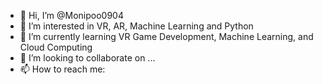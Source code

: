 - 👋 Hi, I’m @Monipoo0904
- 👀 I’m interested in VR, AR, Machine Learning and Python
- 🌱 I’m currently learning VR Game Development, Machine Learning, and Cloud Computing
- 💞️ I’m looking to collaborate on ...
- 📫 How to reach me: 

<!---
Monipoo0904/Monipoo0904 is a ✨ special ✨ repository because its `README.md` (this file) appears on your GitHub profile.
You can click the Preview link to take a look at your changes.
--->
